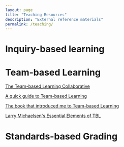 ```yaml
---
layout: page
title: "Teaching Resources"
description: "External reference materials"
permalink: /teaching/
---
```


Inquiry-based learning
======================

Team-based Learning
===================
[The Team-based Learning Collaborative](http://www.teambasedlearning.org/)

[A quick guide to Team-based Learning](https://ciel.viu.ca/teaching-learning-pedagogy/engaging-your-students/learning-through-groups-teams/what-team-based-learning-quick-guide-busy-faculty-members)

[The book that introduced me to Team-based Learning](https://www.amazon.com/Team-Based-Learning-Transformative-College-Teaching/dp/157922086X/ref=asc_df_157922086X/?tag=hyprod-20&linkCode=df0&hvadid=312734536225&hvpos=1o1&hvnetw=g&hvrand=4974666975232920477&hvpone=&hvptwo=&hvqmt=&hvdev=c&hvdvcmdl=&hvlocint=&hvlocphy=1020092&hvtargid=pla-522519816444&psc=1)

[Larry Michaelsen's Essential Elements of TBL](https://www.byui.edu/Documents/instructional_development/Larry%20Michaelsen/TBL%20Essentials.pdf)

Standards-based Grading
=======================
